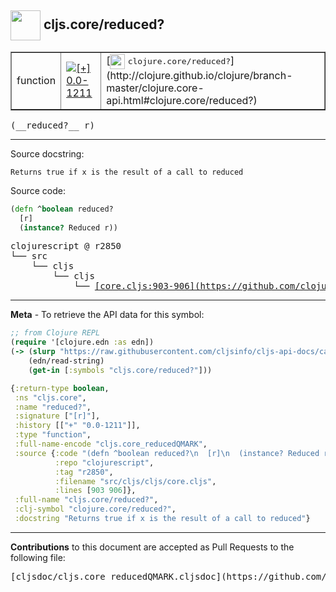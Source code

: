 ## <img width="48px" valign="middle" src="http://i.imgur.com/Hi20huC.png"> cljs.core/reduced?

 <table border="1">
<tr>

<td>function</td>
<td><a href="https://github.com/cljsinfo/cljs-api-docs/tree/0.0-1211"><img valign="middle" alt="[+] 0.0-1211" src="https://img.shields.io/badge/+-0.0--1211-lightgrey.svg"></a> </td>
<td>
[<img height="24px" valign="middle" src="http://i.imgur.com/1GjPKvB.png"> <samp>clojure.core/reduced?</samp>](http://clojure.github.io/clojure/branch-master/clojure.core-api.html#clojure.core/reduced?)
</td>
</tr>
</table>

 <samp>
(__reduced?__ r)<br>
</samp>

---




Source docstring:

```
Returns true if x is the result of a call to reduced
```

Source code:

```clj
(defn ^boolean reduced?
  [r]
  (instance? Reduced r))
```

 <pre>
clojurescript @ r2850
└── src
    └── cljs
        └── cljs
            └── <ins>[core.cljs:903-906](https://github.com/clojure/clojurescript/blob/r2850/src/cljs/cljs/core.cljs#L903-L906)</ins>
</pre>


---

__Meta__ - To retrieve the API data for this symbol:

```clj
;; from Clojure REPL
(require '[clojure.edn :as edn])
(-> (slurp "https://raw.githubusercontent.com/cljsinfo/cljs-api-docs/catalog/cljs-api.edn")
    (edn/read-string)
    (get-in [:symbols "cljs.core/reduced?"]))
```

```clj
{:return-type boolean,
 :ns "cljs.core",
 :name "reduced?",
 :signature ["[r]"],
 :history [["+" "0.0-1211"]],
 :type "function",
 :full-name-encode "cljs.core_reducedQMARK",
 :source {:code "(defn ^boolean reduced?\n  [r]\n  (instance? Reduced r))",
          :repo "clojurescript",
          :tag "r2850",
          :filename "src/cljs/cljs/core.cljs",
          :lines [903 906]},
 :full-name "cljs.core/reduced?",
 :clj-symbol "clojure.core/reduced?",
 :docstring "Returns true if x is the result of a call to reduced"}

```

---

__Contributions__ to this document are accepted as Pull Requests to the following file:

 <pre>
[cljsdoc/cljs.core_reducedQMARK.cljsdoc](https://github.com/cljsinfo/cljs-api-docs/blob/master/cljsdoc/cljs.core_reducedQMARK.cljsdoc)
</pre>

